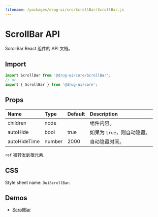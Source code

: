 ```yaml
---
filename: /packages/drug-ui/src/ScrollBar/ScrollBar.js
---
```


# ScrollBar API

<p class="description">ScrollBar React 组件的 API 文档。</p>

## Import

```js
import ScrollBar from '@drug-ui/core/ScrollBar';
// or
import { ScrollBar } from '@drug-ui/core';
```

## Props

| Name | Type | Default | Description |
|:-----|:-----|:--------|:------------|
| <span class="prop-name">children</span> | <span class="prop-type">node</span> |  | 组件内容。 |
| <span class="prop-name">autoHide</span> | <span class="prop-type">bool</span> | <span class="prop-default">true</span> | 如果为 ```true```，则自动隐藏。 |
| <span class="prop-name">autoHideTime</span> | <span class="prop-type">number</span> | <span class="prop-default">2000</span> | 自动隐藏时间。 |

`ref` 被转发到根元素.

## CSS

Style sheet name: `DuiScrollBar`.

## Demos

- [ScrollBar](/components/scroll-bar/)




